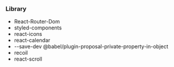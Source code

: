 ### Library
- React-Router-Dom
- styled-components
- react-icons
- react-calendar
- --save-dev @babel/plugin-proposal-private-property-in-object
- recoil
- react-scroll

